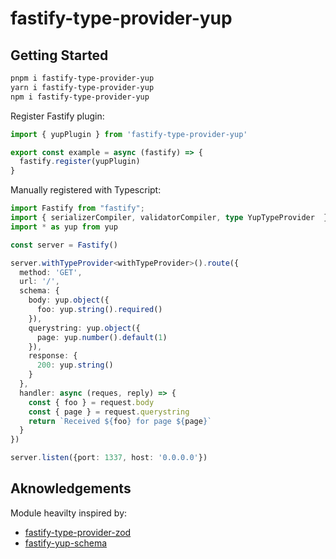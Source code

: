 # fastify-type-provider-yup

## Getting Started

```sh 
pnpm i fastify-type-provider-yup
yarn i fastify-type-provider-yup
npm i fastify-type-provider-yup 
```

Register Fastify plugin:

```js
import { yupPlugin } from 'fastify-type-provider-yup'

export const example = async (fastify) => {
  fastify.register(yupPlugin)
}
```

Manually registered with Typescript:

```ts
import Fastify from "fastify";
import { serializerCompiler, validatorCompiler, type YupTypeProvider  } from 'fastify-type-provider-yup'
import * as yup from yup

const server = Fastify()

server.withTypeProvider<withTypeProvider>().route({
  method: 'GET',
  url: '/',
  schema: {
    body: yup.object({
      foo: yup.string().required()
    }),
    querystring: yup.object({
      page: yup.number().default(1)
    }),
    response: {
      200: yup.string()
    }
  },
  handler: async (reques, reply) => {
    const { foo } = request.body
    const { page } = request.querystring
    return `Received ${foo} for page ${page}`
  }
})

server.listen({port: 1337, host: '0.0.0.0'})
```


## Aknowledgements

Module heavilty inspired by:

- [fastify-type-provider-zod](https://github.com/turkerdev/fastify-type-provider-zod)
- [fastify-yup-schema](https://github.com/balcieren/fastify-yup-schema)

